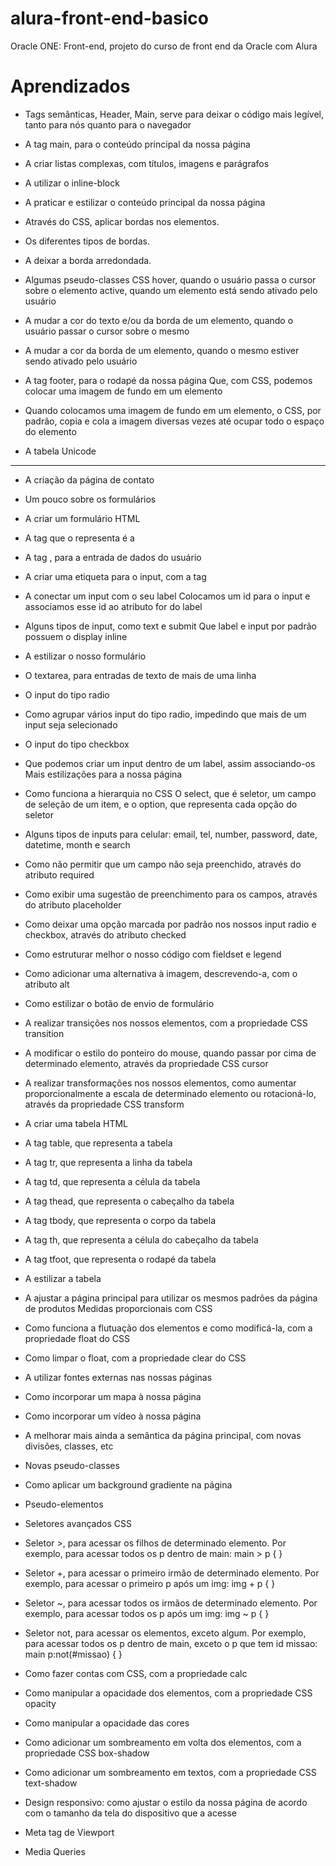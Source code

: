 # alura-front-end-basico
Oracle ONE: Front-end, projeto do curso de front end da Oracle com Alura

# Aprendizados

* Tags semânticas, Header, Main, serve para deixar o código mais legível, tanto para nós quanto para o navegador


* A tag main, para o conteúdo principal da nossa página
* A criar listas complexas, com títulos, imagens e parágrafos
* A utilizar o inline-block
* A praticar e estilizar o conteúdo principal da nossa página 


* Através do CSS, aplicar bordas nos elementos.
* Os diferentes tipos de bordas.
* A deixar a borda arredondada.

* Algumas pseudo-classes CSS
hover, quando o usuário passa o cursor sobre o elemento
active, quando um elemento está sendo ativado pelo usuário
* A mudar a cor do texto e/ou da borda de um elemento, quando o usuário passar o cursor sobre o mesmo
* A mudar a cor da borda de um elemento, quando o mesmo estiver sendo ativado pelo usuário
 
* A tag footer, para o rodapé da nossa página
Que, com CSS, podemos colocar uma imagem de fundo em um elemento
* Quando colocamos uma imagem de fundo em um elemento, o CSS, por padrão, copia e cola a imagem diversas vezes até ocupar todo o espaço do elemento
* A tabela Unicode
--------------------------------------------------------------------------------------------------------
* A criação da página de contato
* Um pouco sobre os formulários

* A criar um formulário HTML
* A tag que o representa é a <!-- <form> -->
* A tag <!-- <input> -->, para a entrada de dados do usuário
* A criar uma etiqueta para o input, com a tag <!-- <label> -->
* A conectar um input com o seu label
Colocamos um id para o input e associamos esse id ao atributo for do label
* Alguns tipos de input, como text e submit
Que label e input por padrão possuem o display inline
* A estilizar o nosso formulário
 
* O textarea, para entradas de texto de mais de uma linha
* O input do tipo radio
* Como agrupar vários input do tipo radio, impedindo que mais de um input seja selecionado
* O input do tipo checkbox
* Que podemos criar um input dentro de um label, assim associando-os
Mais estilizações para a nossa página
* Como funciona a hierarquia no CSS
O select, que é seletor, um campo de seleção de um item, e o option, que representa cada opção do seletor

* Alguns tipos de inputs para celular: email, tel, number, password, date, datetime, month e search
* Como não permitir que um campo não seja preenchido, através do atributo required
* Como exibir uma sugestão de preenchimento para os campos, através do atributo placeholder
* Como deixar uma opção marcada por padrão nos nossos input radio e checkbox, através do atributo checked
* Como estruturar melhor o nosso código com fieldset e legend
* Como adicionar uma alternativa à imagem, descrevendo-a, com o atributo alt

* Como estilizar o botão de envio de formulário
* A realizar transições nos nossos elementos, com a propriedade CSS transition
* A modificar o estilo do ponteiro do mouse, quando passar por cima de determinado elemento, através da propriedade CSS cursor
* A realizar transformações nos nossos elementos, como aumentar proporcionalmente a escala de determinado elemento ou rotacioná-lo, através da propriedade CSS transform

* A criar uma tabela HTML
* A tag table, que representa a tabela
* A tag tr, que representa a linha da tabela
* A tag td, que representa a célula da tabela
* A tag thead, que representa o cabeçalho da tabela
* A tag tbody, que representa o corpo da tabela
* A tag th, que representa a célula do cabeçalho da tabela
* A tag tfoot, que representa o rodapé da tabela
* A estilizar a tabela


* A ajustar a página principal para utilizar os mesmos padrões da página de produtos
Medidas proporcionais com CSS
* Como funciona a flutuação dos elementos e como modificá-la, com a propriedade float do CSS
* Como limpar o float, com a propriedade clear do CSS

 
* A utilizar fontes externas nas nossas páginas
* Como incorporar um mapa à nossa página
* Como incorporar um vídeo à nossa página


* A melhorar mais ainda a semântica da página principal, com novas divisões, classes, etc
* Novas pseudo-classes
* Como aplicar um background gradiente na página
* Pseudo-elementos


* Seletores avançados CSS
* Seletor >, para acessar os filhos de determinado elemento. Por exemplo, para acessar todos os p dentro de main:
main > p {
}
* Seletor +, para acessar o primeiro irmão de determinado elemento. Por exemplo, para acessar o primeiro p após um img:
img + p {
}
* Seletor ~, para acessar todos os irmãos de determinado elemento. Por exemplo, para acessar todos os p após um img:
img ~ p {
}
* Seletor not, para acessar os elementos, exceto algum. Por exemplo, para acessar todos os p dentro de main, exceto o p que tem id missao:
main p:not(#missao) {
}
* Como fazer contas com CSS, com a propriedade calc


* Como manipular a opacidade dos elementos, com a propriedade CSS opacity
* Como manipular a opacidade das cores
* Como adicionar um sombreamento em volta dos elementos, com a propriedade CSS box-shadow
* Como adicionar um sombreamento em textos, com a propriedade CSS text-shadow


* Design responsivo: como ajustar o estilo da nossa página de acordo com o tamanho da tela do dispositivo que a acesse
* Meta tag de Viewport
* Media Queries
